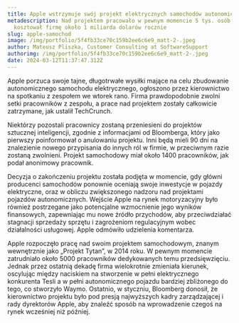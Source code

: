 ```yaml
---
title: Apple wstrzymuje swój projekt elektrycznych samochodów autonomicznych
metadescription: Nad projektem pracowało w pewnym momencie 5 tys. osób, projekt
  kosztował firmę około 1 miliarda dolarów rocznie
slug: apple-samochod
image: /img/portfolio/5f4fb33ce70c159b2ee6c6e9_matt-2-.jpeg
author: Mateusz Pliszka, Customer Consulting at SoftwareSupport
authorimg: /img/portfolio/5f4fb33ce70c159b2ee6c6e9_matt-2-.jpeg
date: 2024-03-12T11:37:47.312Z
---
```

Apple porzuca swoje tajne, długotrwałe wysiłki mające na celu zbudowanie autonomicznego samochodu elektrycznego, ogłoszono przez kierownictwo na spotkaniu z zespołem we wtorek rano. Firma prawdopodobnie zwolni setki pracowników z zespołu, a prace nad projektem zostały całkowicie zatrzymane, jak ustalił TechCrunch.

Niektórzy pozostali pracownicy zostaną przeniesieni do projektów sztucznej inteligencji, zgodnie z informacjami od Bloomberga, który jako pierwszy poinformował o anulowaniu projektu. Inni będą mieli 90 dni na znalezienie nowego przypisania do innych ról w firmie, w przeciwnym razie zostaną zwolnieni. Projekt samochodowy miał około 1400 pracowników, jak podał anonimowy pracownik.

Decyzja o zakończeniu projektu została podjęta w momencie, gdy główni producenci samochodów ponownie oceniają swoje inwestycje w pojazdy elektryczne, oraz w obliczu zwiększonego nadzoru nad projektami pojazdów autonomicznych. Wejście Apple na rynek motoryzacyjny było również postrzegane jako potencjalne wzmocnienie jego wyników finansowych, zapewniając mu nowe źródło przychodów, aby przeciwdziałać stagnacji sprzedaży sprzętu i zagrożeniom regulacyjnym wobec działalności usługowej. Apple odmówiło udzielenia komentarza.

Apple rozpoczęło pracę nad swoim projektem samochodowym, znanym wewnętrznie jako „Projekt Tytan”, w 2014 roku. W pewnym momencie zatrudniało około 5000 pracowników dedykowanych temu przedsięwzięciu. Jednak przez ostatnią dekadę firma wielokrotnie zmieniała kierunek, oscylując między naciskiem na stworzenie w pełni elektrycznego konkurenta Tesli a w pełni autonomicznego pojazdu bardziej zbliżonego do tego, co stworzyło Waymo. Ostatnio, w styczniu, Bloomberg donosił, że kierownictwo projektu było pod presją najwyższych kadry zarządzającej i rady dyrektorów Apple, aby znaleźć sposób na wprowadzenie czegoś na rynek wcześniej niż później.